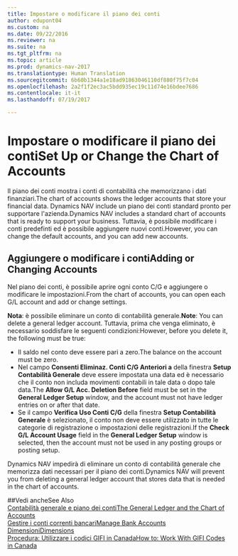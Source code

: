 ```yaml
---
title: Impostare o modificare il piano dei conti
author: edupont04
ms.custom: na
ms.date: 09/22/2016
ms.reviewer: na
ms.suite: na
ms.tgt_pltfrm: na
ms.topic: article
ms.prod: dynamics-nav-2017
ms.translationtype: Human Translation
ms.sourcegitcommit: 6b60b1344a1e18ad91863046110df880f75f7c04
ms.openlocfilehash: 2a2f1f2ec3ac5bdd935ec19c11d74e16bdee7686
ms.contentlocale: it-it
ms.lasthandoff: 07/19/2017

---
```


# <a name="set-up-or-change-the-chart-of-accounts"></a><span data-ttu-id="7fba1-102">Impostare o modificare il piano dei conti</span><span class="sxs-lookup"><span data-stu-id="7fba1-102">Set Up or Change the Chart of Accounts</span></span>
<span data-ttu-id="7fba1-103">Il piano dei conti mostra i conti di contabilità che memorizzano i dati finanziari.</span><span class="sxs-lookup"><span data-stu-id="7fba1-103">The chart of accounts shows the ledger accounts that store your financial data.</span></span> <span data-ttu-id="7fba1-104">Dynamics NAV include un piano dei conti standard pronto per supportare l'azienda.</span><span class="sxs-lookup"><span data-stu-id="7fba1-104">Dynamics NAV includes a standard chart of accounts that is ready to support your business.</span></span>
<span data-ttu-id="7fba1-105">Tuttavia, è possibile modificare i conti predefinti ed è possibile aggiungere nuovi conti.</span><span class="sxs-lookup"><span data-stu-id="7fba1-105">However, you can change the default accounts, and you can add new accounts.</span></span>  

## <a name="adding-or-changing-accounts"></a><span data-ttu-id="7fba1-106">Aggiungere o modificare i conti</span><span class="sxs-lookup"><span data-stu-id="7fba1-106">Adding or Changing Accounts</span></span>
<span data-ttu-id="7fba1-107">Nel piano dei conti, è possibile aprire ogni conto C/G e aggiungere o modificare le impostazioni.</span><span class="sxs-lookup"><span data-stu-id="7fba1-107">From the chart of accounts, you can open each G/L account and add or change settings.</span></span>

<span data-ttu-id="7fba1-108">**Nota**: è possibile eliminare un conto di contabilità generale.</span><span class="sxs-lookup"><span data-stu-id="7fba1-108">**Note**: You can delete a general ledger account.</span></span> <span data-ttu-id="7fba1-109">Tuttavia, prima che venga eliminato, è necessario soddisfare le seguenti condizioni:</span><span class="sxs-lookup"><span data-stu-id="7fba1-109">However, before you delete it, the following must be true:</span></span>  
- <span data-ttu-id="7fba1-110">Il saldo nel conto deve essere pari a zero.</span><span class="sxs-lookup"><span data-stu-id="7fba1-110">The balance on the account must be zero.</span></span>  
- <span data-ttu-id="7fba1-111">Nel campo **Consenti Eliminaz. Conti C/G Anteriori a** della finestra **Setup Contabilità Generale** deve essere impostata una data ed è necessario che il conto non includa movimenti contabili in tale data o dopo tale data.</span><span class="sxs-lookup"><span data-stu-id="7fba1-111">The **Allow G/L Acc. Deletion Before** field must be set in the **General Ledger Setup** window, and the account must not have ledger entries on or after that date.</span></span>  
- <span data-ttu-id="7fba1-112">Se il campo **Verifica Uso Conti C/G** della finestra **Setup Contabilità Generale** è selezionato, il conto non deve essere utilizzato in tutte le categorie di registrazione o impostazioni delle registrazioni.</span><span class="sxs-lookup"><span data-stu-id="7fba1-112">If the **Check G/L Account Usage** field in the **General Ledger Setup** window is selected, then the account must not be used in any posting groups or posting setup.</span></span>  

<span data-ttu-id="7fba1-113">Dynamics NAV impedirà di eliminare un conto di contabilità generale che memorizza dati necessari per il piano dei conti.</span><span class="sxs-lookup"><span data-stu-id="7fba1-113">Dynamics NAV will prevent you from deleting a general ledger account that stores data that is needed in the chart of accounts.</span></span>  

##<a name="see-also"></a><span data-ttu-id="7fba1-114">Vedi anche</span><span class="sxs-lookup"><span data-stu-id="7fba1-114">See Also</span></span>  
[<span data-ttu-id="7fba1-115">Contabilità generale e piano dei conti</span><span class="sxs-lookup"><span data-stu-id="7fba1-115">The General Ledger and the Chart of Accounts</span></span>](finance-setup-general-ledger.md)  
[<span data-ttu-id="7fba1-116">Gestire i conti correnti bancari</span><span class="sxs-lookup"><span data-stu-id="7fba1-116">Manage Bank Accounts</span></span>](bank-manage-bank-accounts.md)  
[<span data-ttu-id="7fba1-117">Dimensioni</span><span class="sxs-lookup"><span data-stu-id="7fba1-117">Dimensions</span></span>](finance-setup-dimensions.md)  
[<span data-ttu-id="7fba1-118">Procedura: Utilizzare i codici GIFI in Canada</span><span class="sxs-lookup"><span data-stu-id="7fba1-118">How to: Work With GIFI Codes in Canada</span></span>](ca-finance-setup-work-GiFI-codes.md)

